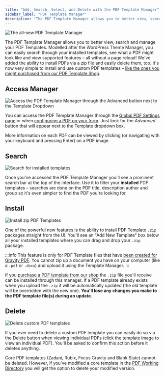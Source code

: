 ```yaml
---
title: "Add, Search, Select, and Delete with the PDF Template Manager"
sidebar_label: "PDF Template Manager"
description: "The PDF Template Manager allows you to better view, search and manage your PDF Templates. You can easily search through your installed templates, see what a PDF might look like and view supported features. You can also install PDFs via a zip file and easily delete them, too."
---
```


![The all-new PDF Template Manager](https://resources.gravitypdf.com/uploads/2017/03/updating-advanced-template-selector.png) 

The PDF Template Manager allows you to better view, search and manage your PDF Templates. Modelled after the WordPress Theme Manager, you can easily search through your installed templates, see what a PDF might look like and view supported features – all without a page reload! We've added the ability to install PDFs via a zip file and easily delete them, too. It's now very simple to install and use custom PDF templates – [like the ones you might purchased from our PDF Template Shop](https://gravitypdf.com/template-shop/). 

## Access Manager 

![Access the PDF Template Manager through the Advanced button next to the Template Dropdown](https://resources.gravitypdf.com/uploads/2017/03/access.png) 

You can access the PDF Template Manager through the [Global PDF Settings page](global-settings.md#default-template) or when [configuring a PDF on your form](setup-pdf.md#template). Just look for the *Advanced* button that will appear next to the Template dropdown box. 

More information on each PDF can be viewed by clicking (or navigating with your keyboard and pressing Enter) on a PDF image.

## Search 

![Search for installed templates](https://resources.gravitypdf.com/uploads/2017/03/search.png) 

Once you've accessed the PDF Template Manager you'll see a prominent search bar at the top of the interface. Use it to filter your **installed** PDF templates – searches are done on the PDF title, description author and group so it's even simpler to find the PDF you're looking for.

## Install 

![Install zip PDF Templates](https://resources.gravitypdf.com/uploads/2017/03/installing.png) 

One of the powerful new features is the ability to install PDF Template `.zip` packages straight from the UI. You'll see an "Add New Template" box below all your installed templates where you can drag and drop your `.zip` package.

:::info
This feature is only for PDF Template files that have [been created for Gravity PDF](../developers/start-customising.md). You cannot zip up a document you have on your computer (like a `.pdf` or `.docx`) and upload it using the Template Manager.
:::

If you [purchase a PDF template from our shop](https://gravitypdf.com/shop/) the `.zip` file you'll receive can be installed through this manager. If a PDF template already exists when you upload the `.zip` it will be automatically updated (the old template will be overridden with the new one). **You’ll lose any changes you make to the PDF template file(s) during an update**.

## Delete 

![Delete custom PDF templates](https://resources.gravitypdf.com/uploads/2017/03/details-page-delete.png) 

If you ever need to delete a custom PDF template you can easily do so via the Delete button when viewing individual PDFs (click the template image to view an individual PDF). You'll be asked to confirm this action before it deletes anything. 

Core PDF templates (Zadani, Rubix, Focus Gravity and Blank Slate) cannot be deleted. However, if you've modified a core template in the [PDF Working Directory](../developers/first-custom-pdf.md#working-directory) you will get the option to delete your modified version.
